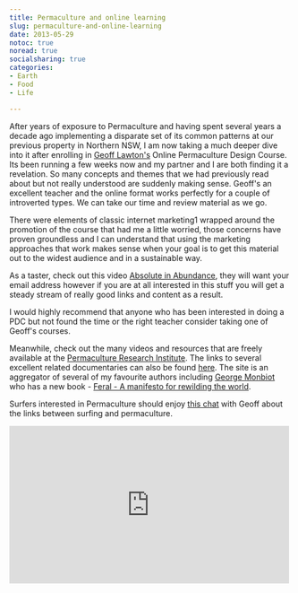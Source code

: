 ```yaml
---
title: Permaculture and online learning
slug: permaculture-and-online-learning
date: 2013-05-29
notoc: true
noread: true
socialsharing: true
categories: 
- Earth
- Food
- Life

---
```

After years of exposure to Permaculture and having spent several years a decade ago implementing a disparate set of its common patterns at our previous property in Northern NSW,  I am now taking a much deeper dive into it after enrolling in [Geoff Lawton's](http://www.geofflawton.com) Online Permaculture Design Course. Its been running a few weeks now and my partner and I are both finding it a revelation. So many concepts and themes that we had previously read about but not really understood are suddenly making sense. Geoff's an excellent teacher and the online format works perfectly for a couple of introverted types. We can take our time and review material as we go.

There were elements of classic internet marketing1 wrapped around the promotion of the course that had me a little worried, those concerns have proven groundless and I can understand that using the marketing approaches that work makes sense when your goal is to get this material out to the widest audience and in a  sustainable way.

As a taster, check out this video [Absolute in Abundance][geofflawton], they will want your email address however if you are at all interested in this stuff you will get a steady stream of really good links and content as a result.

I would highly recommend that anyone who has been interested in doing a PDC but not found the time or the right teacher consider taking one of Geoff's courses.

Meanwhile, check out the many videos and resources that are freely available at the [Permaculture Research Institute][permaculturenews]. The links to several excellent related documentaries can also be found [here][permaculturenews 2].
The site is an aggregator of several of my favourite authors including [George Monbiot][monbiot] who has a new book - [Feral - A manifesto for rewilding the world][permaculturenews 3].

Surfers interested in Permaculture should enjoy [this chat][permaculturenews 4] with Geoff about the links between surfing and permaculture.
<div class="flex-video widescreen vimeo">
<iframe src="https://player.vimeo.com/video/54658239" width="500" height="281" frameborder="0" webkitallowfullscreen mozallowfullscreen allowfullscreen></iframe>
</div>

[geofflawton]: http://www.geofflawton.com/sq/26801-absolute-in-abundance
[monbiot]: http://www.monbiot.com/
[permaculturenews]: http://permaculturenews.org/
[permaculturenews 2]: http://www.permaculturenews.org/permaculture-tv.htm
[permaculturenews 3]: http://permaculturenews.org/2013/05/28/a-manifesto-for-rewilding-the-world/
[permaculturenews 4]: http://permaculturenews.org/2013/05/28/reading-the-landscape-surfing-and-permaculture/

